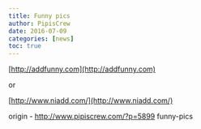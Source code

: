```yaml
---
title: Funny pics
author: PipisCrew
date: 2016-07-09
categories: [news]
toc: true
---
```


[http://addfunny.com](http://addfunny.com)

or

[http://www.niadd.com/](http://www.niadd.com/)

origin - http://www.pipiscrew.com/?p=5899 funny-pics